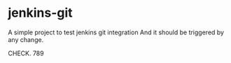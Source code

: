 # jenkins-git

A simple project to test jenkins git integration
And it should be triggered by any change.

CHECK. 789
